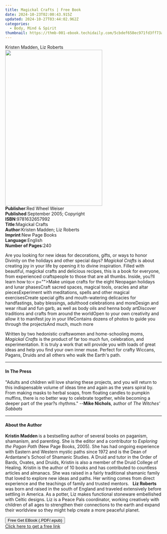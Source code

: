 ```yaml
---
title: Magickal Crafts | Free Book
date: 2024-10-23T02:00:43.915Z
updated: 2024-10-27T03:44:02.962Z
categories:
  - Body, Mind & Spirit
thumbnail: https://thmb-001-ebook.techidaily.com/5cbdef658ec971fd3ff73a1414091dff902cd865830eb83da1af77a648015405.jpg
---
```

<main id="book-container">
  <div class="flex flex-col">
    <div class="book-brief flex-1 py-6 px-4 sm:p-6 md:py-10 md:px-8">
      <!-- brief-->
      <div class="book-brief-main">Kristen Madden, Liz Roberts</div>
    </div>
    <div
      class="book-meta-info flex-1 grid gap-4 col-start-1 col-end-3 row-start-1 sm:mb-6 sm:grid-cols-4 lg:gap-6 lg:col-start-2 lg:row-end-6 lg:row-span-6 lg:mb-0"
    >
      <div
        class="book-meta-info-left place-content-center mt-4 p-4 text-sm leading-6 col-start-2 col-span-2 dark:text-slate-400"
      >
        <img
          class="w-full h-500 object-cover rounded-lg sm:h-255 sm:col-span-2 lg:col-span-full"
          src="https://img-001-ebook.techidaily.com/8c3ff34b236f060dd560e89db202faacdffc729479681b60db6157f0f378a6d2.jpg"
          alt=""
          width="312"
          height="500"
        />
      </div>
      <div
        class="book-meta-info-right mt-2 col-start-1 row-start-2 col-span-3 self-center"
      >
        <!-- meta data  -->
        <div class="flex flex-col px-4 md:px-8">
          <div class="flex-1">
            <strong>Publisher</strong>:<span class="px-2"
              >Red Wheel Weiser</span
            >
          </div>
          <div class="flex-1">
            <strong>Published</strong>:<span class="px-2"
              >September 2005; Copyright</span
            >
          </div>
          <div class="flex-1">
            <strong>ISBN</strong>:<span class="px-2">9781632657992</span>
          </div>
          <div class="flex-1">
            <strong>Title</strong>:<span class="px-2">Magickal Crafts</span>
          </div>
          <div class="flex-1">
            <strong>Author</strong>:<span class="px-2"
              >Kristen Madden; Liz Roberts</span
            >
          </div>
          <div class="flex-1">
            <strong>Imprint</strong>:<span class="px-2">New Page Books</span>
          </div>
          <div class="flex-1">
            <strong>Language</strong>:<span class="px-2">English</span>
          </div>
          <div class="flex-1">
            <strong>Number of Pages</strong>:<span class="px-2">240</span>
          </div>
        </div>
      </div>
    </div>
    <div class="book-description flex-1 py-6 px-4 sm:p-6 md:py-10 md:px-8">
      <div class="book-description-main">
        <div accordion-content="" id="description">
          <p>
            Are you looking for new ideas for decorations, gifts, or ways to
            honor Divinity on the holidays and other special days?
            <i>Magickal Crafts</i> is about creating joy in your life by opening
            it to divine inspiration. Filled with beautiful, magickal crafts and
            delicious recipes, this is a book for everyone, from experienced
            craftspeople to those that are all thumbs. Inside, you?ll learn how
            to:&lt; p=""&gt;Make unique crafts for the eight Neopagan holidays
            and lunar phasesCraft sacred spaces, magical tools, oracles and
            altar piecesExperiment with meditations, spells and other magical
            exercisesCreate special gifts and mouth-watering delicacies for
            handfastings, baby blessings, adulthood celebrations and moreDesign
            and wear ritual and fun garb, as well as body oils and henna body
            artDiscover traditions and crafts from around the worldOpen to your
            own creativity and allow it to manifest joy in your lifeContains
            dozens of photos to guide you through the projectsAnd much, much
            more
          </p>
          <p>
            Written by two hedonistic craftswomen and home-schooling moms,
            <i>Magickal Crafts</i> is the product of far too much fun,
            celebration, and experimentation. It is truly a work that will
            provide you with loads of great ideas and help you find your own
            inner muse. Perfect for crafty Wiccans, Pagans, Druids and all
            others who walk the Earth's path.
          </p>
        </div>
        <div class="accordion-fader"></div>
      </div>
    </div>
    <div class="book-excerpts flex-1 py-6 px-4 sm:p-6 md:py-10 md:px-8">
      <!-- excerpts-->
      <div class="book-excerpts-main">
        <hr />
        <h4 class="placeholder placeholder-heading">
          <span>In The Press</span>
        </h4>
        <p>
          "Adults and children will love sharing these projects, and you will
          return to this indispensable volume of ideas time and again as the
          years spiral by. From making masks to herbal soaps, from floating
          candles to pumpkin muffins, there is no better way to celebrate
          together, while becoming a deeper part of the year?s rhythms." --<b
            >Mike Nichols</b
          >, author of <i>The Witches' Sabbats</i>
        </p>
      </div>
    </div>
    <div class="book-about-author flex-1 py-6 px-4 sm:p-6 md:py-10 md:px-8">
      <!-- about author-->
      <div class="book-main-author-main">
        <hr />
        <h4 class="placeholder placeholder-heading">
          <span>About the Author</span>
        </h4>
        <p>
          <b>Kristin Madden </b>is a bestselling author of several books on
          paganism, shamanism, and parenting. She is the editor and a
          contributor to <i>Exploring the Pagan Path</i> (New Page Books, 2005).
          She has had ongoing experience with Eastern and Western mystic paths
          since 1972 and is the Dean of Ardantane's School of Shamanic Studies.
          A Druid and tutor in the Order of Bards, Ovates, and Druids, Kristin
          is also a member of the Druid College of Healing. Kristin is the
          author of 10 books and has contributed to countless articles and
          almanacs. She was raised in a fairly traditional shamanic family that
          loved to explore new ideas and paths. Her writing comes from direct
          experience and the teachings of family and trusted mentors. &nbsp;
          <b>Liz Roberts</b> was born and raised in the south of England and
          traveled extensively before settling in America. As a potter, Liz
          makes functional stoneware embellished with Celtic designs. Liz is a
          Peace Pals coordinator, working creatively with children of all ages
          to strengthen their connections to the earth and expand their
          worldview so they might help create a more peaceful planet.
        </p>
      </div>
    </div>
    <div class="book-free-get flex-1 py-6 px-4 sm:p-6 md:py-10 md:px-8">
      <button
        id="btn-free-get"
        class="bg-blue-500 hover:bg-blue-700 text-white font-bold py-2 px-4 rounded"
      >
        Free Get EBook (.PDF/.epub)
      </button>
      <div id="countdown-display" class="px-2 text-lg mt-2"></div>
      <a
        id="free-link"
        class="hidden bg-blue-500 hover:bg-blue-700 text-white font-bold py-2 px-4 rounded"
        href="https://www.ebooks.com/en-us/book/209663404/magickal-crafts/kristen-madden/"
        target="_blank"
        >Click here to get a free link</a
      >
    </div>
    <script>
      let countdownTime = 0;
      let countdownInterval = null;
      document
        .getElementById('btn-free-get')
        .addEventListener('click', startCountdown);
      function startCountdown() {
        countdownTime = new Date().getTime() + 60000 * 3;
        countdownInterval = setInterval(updateCountdown, 1000);
        document.getElementById('btn-free-get').disabled = true;
        document
          .getElementById('btn-free-get')
          .classList.add('bg-gray-500', 'cursor-not-allowed');
      }
      function updateCountdown() {
        let currentTime = new Date().getTime();
        let timeLeft = countdownTime - currentTime;
        let secondsLeft = Math.floor(timeLeft / 1000);
        document.getElementById('countdown-display').innerHTML =
          `Remaining time: ${secondsLeft} seconds.`;
        if (secondsLeft <= 0) {
          clearInterval(countdownInterval);
          document.getElementById('btn-free-get').classList.add('hidden');
          document.getElementById('free-link').classList.remove('hidden');
          document.getElementById('countdown-display').innerHTML = '';
        }
      }
    </script>
  </div>
</main>

<ins class="adsbygoogle"
      style="display:block"
      data-ad-client="ca-pub-7571918770474297"
      data-ad-slot="8358498916"
      data-ad-format="auto"
      data-full-width-responsive="true"></ins>
    